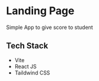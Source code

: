 # Landing Page
Simple App to give score to student

## Tech Stack
- Vite
- React JS
- Taildwind CSS
